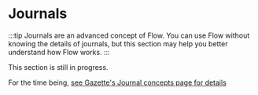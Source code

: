 # Journals

:::tip
Journals are an advanced concept of Flow.
You can use Flow without knowing the details of journals,
but this section may help you better understand how Flow works.
:::

This section is still in progress.

For the time being,
[see Gazette's Journal concepts page for details](
https://gazette.readthedocs.io/en/latest/brokers-concepts.html#journals)